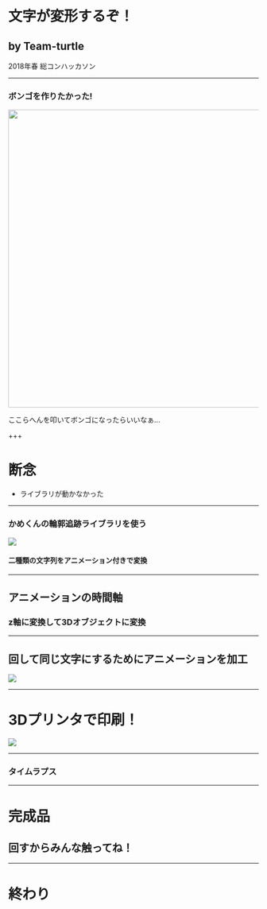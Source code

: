 # 文字が変形するぞ！

## by Team-turtle
2018年春 総コンハッカソン

---

### ボンゴを作りたかった!

<img src="https://ton.twitter.com/i/ton/data/dm/965186926142615558/965186875181772800/7DsrAawo.jpg" style="height : 600px;">

ここらへんを叩いてボンゴになったらいいなぁ...

+++

# 断念

- ライブラリが動かなかった

---

### かめくんの輪郭追跡ライブラリを使う

<img src="image/transform1.gif">

#### 二種類の文字列をアニメーション付きで変換

---

## アニメーションの時間軸
### z軸に変換して3Dオブジェクトに変換


---

## 回して同じ文字にするためにアニメーションを加工

<img src="image/transform2.gif">

---

# 3Dプリンタで印刷！

<img src="https://dddjapan.com/wp-content/uploads/2015/10/zortrax-m200-1-433x325.png">

---

### タイムラプス


---
# 完成品

## 回すからみんな触ってね！


---

# 終わり



